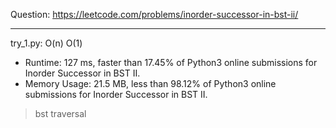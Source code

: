 Question: https://leetcode.com/problems/inorder-successor-in-bst-ii/

---

try_1.py: O(n) O(1)

* Runtime: 127 ms, faster than 17.45% of Python3 online submissions for Inorder Successor in BST II.
* Memory Usage: 21.5 MB, less than 98.12% of Python3 online submissions for Inorder Successor in BST II.

> bst traversal
